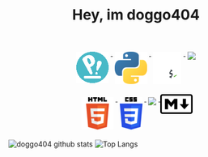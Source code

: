 <h1 align="center">Hey, im doggo404</h1><br>
   <p align="center">
      <a href="https://pop.system76.com/">
	<img src="/img/pop_os.png" style="vertical-align:top; margin:6px 4px">
      </a>
      <a href="https://www.python.org/">
	<img src="/img/python.png" style="vertical-align:top; margin:6px 4px">
      </a>
      <a href="https://www.gnu.org/software/bash/">
         <img src="/img/bash.png" style="vertical-align:top; margin:6px 4px">
      </a>
      <a href="https://neovim.io/">
	<img src="/img/neovim.png" style="vertical-align:top; margin:6px 4px">
      </a>
   </p>
   <p align="center">
      <a href="https://en.wikipedia.org/wiki/HTML">
         <img src="/img/html5.png" style="vertical-align:top; margin:6px 4px">
      </a>
      <a href="https://en.wikipedia.org/wiki/CSS">
         <img src="/img/css3.png" style="vertical-align:top; margin: 6px 4px">
      </a>
      <a href="https://www.latex-project.org/">
         <img src="/img/latex.png" style="vertical-align:top; margin: 6px 4px">
      </a>
      <a href="https://en.wikipedia.org/wiki/Markdown">
         <img src="/img/md.png" style="vertical-align:top; margin; 6px 4px">
      </a>



![doggo404 github stats](https://github-readme-stats.vercel.app/api?username=doggo404&theme=tokyonight&show_icons=true&count_private=true)
![Top Langs](https://github-readme-stats.vercel.app/api/top-langs/?username=doggo404&theme=tokyonight&count_private=true&layout=compact)
